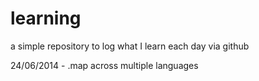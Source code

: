 learning
========

a simple repository to log what I learn each day via github


24/06/2014 - .map across multiple languages
